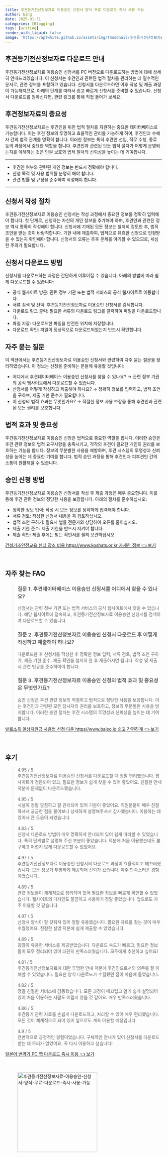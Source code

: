 ```yaml
---
title: 후견등기전산정보자료 이용승인 신청서 양식 무료 다운로드 즉시 사용 가능
author: bing
date: 2025-01-31
categories: [Blogging]
tags: [writing]
render_with_liquid: false
image: 'https://aptwhite.github.io/assets/img/thumbnail/후견등기전산정보자료-이용승인-신청서-양식-무료-다운로드-즉시-사용-가능.webp'
---
```



<h2 id='후견등기전산정보자료_다운로드'>후견등기전산정보자료 다운로드 안내</h2>

<p>후견등기전산정보자료 이용승인 신청서를 PC 버전으로 다운로드하는 방법에 대해 상세히 안내드리겠습니다. 이 신청서는 후견인과 관련된 법적 절차를 관리하는 데 필수적인 문서로, 관련 정보를 포함하고 있습니다. 신청서를 다운로드하면 이후 작성 및 제출 과정이 가능해지므로, 아래의 단계를 따라서 쉽고 빠르게 신청서를 준비할 수 있습니다. 신청서 다운로드를 원하신다면, 관련 링크를 통해 직접 들어가 보세요.</p>

<h2 id='후견정보자료의_중요성'>후견정보자료의 중요성</h2>

<p>후견등기전산정보자료는 후견인을 위한 법적 절차를 지원하는 중요한 데이터베이스로 기능합니다. 이는 후견 정보의 투명하고 효율적인 관리를 가능하게 하여, 후견인과 수혜자 간의 법적 관계를 명확히 합니다. 이러한 정보는 특히 후견인 선임, 직무 수행, 종료 등의 과정에서 중요한 역할을 합니다. 후견인과 관련된 모든 법적 절차가 어떻게 운영되는지를 이해하는 것은 인권 보호와 법적 절차의 신뢰성을 높이는 데 기여합니다.</p>

<hr />

<ul>
    <li>후견인 여부와 관련된 개인 정보는 반드시 정확해야 합니다.</li>
    <li>신청 목적 및 사용 범위를 분명히 해야 합니다.</li>
    <li>관련 법률 및 규정을 준수하여 작성해야 합니다.</li>
</ul>

<hr />

<h2 id='신청서_작성_절차'>신청서 작성 절차</h2>

<p>후견등기전산정보자료 이용승인 신청서는 작성 과정에서 중요한 정보를 정확히 입력해야 합니다. 첫 단계로, 신청자는 자신의 개인 정보를 추가해야 하며, 후견인과 관련된 정보 역시 명확히 작성해야 합니다. 신청서에 기재된 모든 정보는 철저히 검토한 후, 법적 조언을 받는 것이 바람직합니다. 기한 내에 제출하여, 법적으로 유효한 신청으로 인정받을 수 있는지 확인해야 합니다. 신청서의 오류는 추후 문제를 야기할 수 있으므로, 세심한 주의가 필요합니다.</p>

<h2 id='신청서_다운로드_방법'>신청서 다운로드 방법</h2>

<p>신청서를 다운로드하는 과정은 간단하게 이루어질 수 있습니다. 아래의 방법에 따라 쉽게 다운로드할 수 있습니다:</p>

<ul>
    <li>공식 웹사이트 방문: 관련 정부 기관 또는 법적 서비스의 공식 웹사이트로 이동합니다.</li>
    <li>서류 검색 및 선택: 후견등기전산정보자료 이용승인 신청서를 검색합니다.</li>
    <li>다운로드 링크 클릭: 필요한 서류의 다운로드 링크를 클릭하여 파일을 다운로드합니다.</li>
    <li>파일 저장: 다운로드한 파일을 안전한 위치에 저장합니다.</li>
    <li>다운로드 확인: 파일이 정상적으로 다운로드되었는지 반드시 확인합니다.</li>
</ul>

<h2 id='자주_묻는_질문'>자주 묻는 질문</h2>

<p>이 섹션에서는 후견등기전산정보자료 이용승인 신청서와 관련하여 자주 묻는 질문을 정리하였습니다. 이 정보는 신청을 준비하는 분들께 유용할 것입니다:</p>

<ul>
    <li>어디에서 후견데이터베이스 이용승인 신청서를 찾을 수 있나요? → 관련 정부 기관의 공식 웹사이트에서 다운로드할 수 있습니다.</li>
    <li>신청서를 어떻게 작성하고 제출해야 하나요? → 정확히 정보를 입력하고, 법적 조언을 구하며, 제출 기한 준수가 필요합니다.</li>
    <li>이 신청의 법적 효과는 무엇인가요? → 적절한 정보 사용 보장을 통해 후견인과 관련된 모든 권리를 보호합니다.</li>
</ul>

<h2 id='법적_효과_및_중요성'>법적 효과 및 중요성</h2>

<p>후견등기전산정보자료 이용승인 신청은 법적으로 중요한 역할을 합니다. 이러한 승인은 후견 관련 정보의 법적 요구사항을 충족시키고, 각각의 후견이 필요한 개인의 권리를 보호하는 기능을 합니다. 정보의 무분별한 사용을 예방하며, 후견 시스템의 투명성과 신뢰성을 높이는 데 중요한 기여를 합니다. 법적 승인 과정을 통해 후견인과 피후견인 간의 소통이 원활해질 수 있습니다.</p>

<h2 id='승인신청_방법'>승인 신청 방법</h2>

<p>후견등기전산정보자료 이용승인 신청서를 작성 후 제출 과정은 매우 중요합니다. 이를 통해 후견 관련 정보의 정당한 사용을 보장합니다. 아래의 절차를 준수하십시오:</p>

<ul>
    <li>정확한 정보 입력: 작성 시 모든 정보를 정확하게 입력해야 합니다.</li>
    <li>서류 검토: 작성한 신청서 내용을 꼭 검토하십시오.</li>
    <li>법적 조언 구하기: 필요시 법률 전문가와 상담하여 오류를 줄이십시오.</li>
    <li>제출 기한 준수: 제출 기한을 반드시 지켜야 합니다.</li>
    <li>제출 확인: 제출 후에는 받는 확인서를 필히 보관하십시오.</li>
</ul>


<p><a class="click-button" title="건설기초안전교육 센터 장소 비용 https//www.koshats.or.kr 자세한 정보" href="https://aptwhite.github.io/posts/%EA%B1%B4%EC%84%A4%EA%B8%B0%EC%B4%88%EC%95%88%EC%A0%84%EA%B5%90%EC%9C%A1-%EC%84%BC%ED%84%B0-%EC%9E%A5%EC%86%8C-%EB%B9%84%EC%9A%A9-httpswww.koshats.or.kr-%EC%9E%90%EC%84%B8%ED%95%9C-%EC%A0%95%EB%B3%B4/" rel="dofollow">건설기초안전교육 센터 장소 비용 https//www.koshats.or.kr 자세한 정보 👈 보기</a></p><br>
<h2 id='자주_찾는_FAQ'>자주 찾는 FAQ</h2>
<div itemscope="" itemtype="https://schema.org/FAQPage"> 
<blockquote> 
<div itemscope="" itemprop="mainEntity" itemtype="https://schema.org/Question"> 
<h3 itemprop="name">질문 1. 후견데이터베이스 이용승인 신청서를 어디에서 찾을 수 있나요?</h3> 
<div itemscope="" itemprop="acceptedAnswer" itemtype="https://schema.org/Answer"> 
<span itemprop="text"> 
<p>신청서는 관련 정부 기관 또는 법적 서비스의 공식 웹사이트에서 찾을 수 있습니다. 해당 웹사이트에 접속하고, 후견등기전산정보자료 이용승인 신청서를 검색하여 다운로드할 수 있습니다.</p> 
</span> 
</div> 
</div> 

<div itemscope="" itemprop="mainEntity" itemtype="https://schema.org/Question"> 
<h3 itemprop="name">질문 2. 후견등기전산정보자료 이용승인 신청서 다운로드 후 어떻게 작성하고 제출해야 하나요?</h3> 
<div itemscope="" itemprop="acceptedAnswer" itemtype="https://schema.org/Answer"> 
<span itemprop="text"> 
<p>다운로드한 후 신청서를 작성한 후 정확한 정보 입력, 서류 검토, 법적 조언 구하기, 제출 기한 준수, 제출 확인을 철저히 한 후 제출하시면 됩니다. 작성 및 제출 시 관련 법규를 준수하여야 합니다.</p> 
</span> 
</div> 
</div> 

<div itemscope="" itemprop="mainEntity" itemtype="https://schema.org/Question"> 
<h3 itemprop="name">질문 3. 후견등기전산정보자료 이용승인 신청의 법적 효과 및 중요성은 무엇인가요?</h3> 
<div itemscope="" itemprop="acceptedAnswer" itemtype="https://schema.org/Answer"> 
<span itemprop="text"> 
<p>승인 신청은 후견 관련 정보의 적절하고 법적으로 정당한 사용을 보장합니다. 이는 후견인과 관련된 모든 당사자의 권리를 보호하고, 정보의 무분별한 사용을 방지합니다. 이러한 승인 절차는 후견 시스템의 투명성과 신뢰성을 높이는 데 기여합니다.</p> 
</span> 
</div> 
</div> 
</blockquote> 
</div>
<p><a class="click-button" title="발로소득 일상지원금 사용법 신청 다운 https//www.balso.io 쉽고 간편하게" href="https://aptwhite.github.io/posts/%EB%B0%9C%EB%A1%9C%EC%86%8C%EB%93%9D-%EC%9D%BC%EC%83%81%EC%A7%80%EC%9B%90%EA%B8%88-%EC%82%AC%EC%9A%A9%EB%B2%95-%EC%8B%A0%EC%B2%AD-%EB%8B%A4%EC%9A%B4-httpswww.balso.io-%EC%89%BD%EA%B3%A0-%EA%B0%84%ED%8E%B8%ED%95%98%EA%B2%8C/" rel="dofollow">발로소득 일상지원금 사용법 신청 다운 https//www.balso.io 쉽고 간편하게 👈 보기</a></p><br>
<h2 id='후기'>후기</h2>
<div itemscope itemtype="https://schema.org/Product">
  <blockquote>
  <div itemprop="review" itemscope itemtype="https://schema.org/Review">
      <div itemprop="reviewRating" itemscope itemtype="https://schema.org/Rating"> <span itemprop="ratingValue">4.95</span> / <span itemprop="bestRating">5</span> </div>
      <span itemprop="reviewBody">후견등기전산정보자료 이용승인 신청서를 다운로드할 때 정말 편리했습니다. 웹사이트가 정돈되어 있고, 필요한 정보가 쉽게 찾을 수 있어 좋았어요. 친절한 안내 덕분에 문제없이 다운로드했습니다.</span>
  </div>
  <br>
  <div itemprop="review" itemscope itemtype="https://schema.org/Review">
      <div itemprop="reviewRating" itemscope itemtype="https://schema.org/Rating"> <span itemprop="ratingValue">4.95</span> / <span itemprop="bestRating">5</span> </div>
      <span itemprop="reviewBody">시설이 정말 깔끔하고 잘 관리되어 있어 기분이 좋았어요. 직원분들이 매우 친절하셔서 궁금한 점을 물어보니 상세하게 설명해주셔서 감사했습니다. 이용하는 데 있어서 큰 도움이 되었습니다.</span>
  </div>
  <br>
  <div itemprop="review" itemscope itemtype="https://schema.org/Review">
      <div itemprop="reviewRating" itemscope itemtype="https://schema.org/Rating"> <span itemprop="ratingValue">4.83</span> / <span itemprop="bestRating">5</span> </div>
      <span itemprop="reviewBody">신청서 다운로드 방법이 매우 명확하게 안내되어 있어 쉽게 따라할 수 있었습니다. 특히 단계별로 설명해 주신 부분이 좋았습니다. 덕분에 처음 이용했는데도 불구하고 어렵지 않게 다운로드할 수 있었어요.</span>
  </div>
  <br>
  <div itemprop="review" itemscope itemtype="https://schema.org/Review">
      <div itemprop="reviewRating" itemscope itemtype="https://schema.org/Rating"> <span itemprop="ratingValue">4.97</span> / <span itemprop="bestRating">5</span> </div>
      <span itemprop="reviewBody">후견등기전산정보자료 이용승인 신청서의 다운로드 과정이 효율적이고 매끄러웠습니다. 모든 정보가 투명하게 제공되어 신뢰가 갔습니다. 아주 만족스러운 경험이었습니다.</span>
  </div>
  <br>
  <div itemprop="review" itemscope itemtype="https://schema.org/Review">
      <div itemprop="reviewRating" itemscope itemtype="https://schema.org/Rating"> <span itemprop="ratingValue">4.89</span> / <span itemprop="bestRating">5</span> </div>
      <span itemprop="reviewBody">관련 정보들이 체계적으로 정리되어 있어 필요한 정보를 빠르게 확인할 수 있었습니다. 웹사이트의 디자인도 깔끔하고 사용하기 정말 좋았습니다. 앞으로도 자주 이용할 것 같습니다.</span>
  </div>
  <br>
  <div itemprop="review" itemscope itemtype="https://schema.org/Review">
      <div itemprop="reviewRating" itemscope itemtype="https://schema.org/Rating"> <span itemprop="ratingValue">4.97</span> / <span itemprop="bestRating">5</span> </div>
      <span itemprop="reviewBody">신청서 양식이 잘 갖춰져 있어 정말 유용했습니다. 필요한 자료를 찾는 것이 매우 수월했어요. 친절한 설명 덕분에 쉽게 제출할 수 있었습니다.</span>
  </div>
  <br>
  <div itemprop="review" itemscope itemtype="https://schema.org/Review">
      <div itemprop="reviewRating" itemscope itemtype="https://schema.org/Rating"> <span itemprop="ratingValue">4.89</span> / <span itemprop="bestRating">5</span> </div>
      <span itemprop="reviewBody">굉장히 유용한 서비스를 제공받았습니다. 다운로드 속도가 빠르고, 필요한 정보들이 모두 정리되어 있어 대단히 만족스러웠습니다. 모두에게 추천하고 싶어요!</span>
  </div>
  <br>
  <div itemprop="review" itemscope itemtype="https://schema.org/Review">
      <div itemprop="reviewRating" itemscope itemtype="https://schema.org/Rating"> <span itemprop="ratingValue">4.81</span> / <span itemprop="bestRating">5</span> </div>
      <span itemprop="reviewBody">후견등기전산정보자료에 대한 투명한 안내 덕분에 후견인으로서의 의무를 잘 이해할 수 있었습니다. 필요한 양식 다운로드가 수월했던 점이 마음에 들었습니다.</span>
  </div>
  <br>
  <div itemprop="review" itemscope itemtype="https://schema.org/Review">
      <div itemprop="reviewRating" itemscope itemtype="https://schema.org/Rating"> <span itemprop="ratingValue">4.82</span> / <span itemprop="bestRating">5</span> </div>
      <span itemprop="reviewBody">정말 친절한 서비스에 감동했습니다. 모든 과정이 매끄럽고 알기 쉽게 설명되어 있어 처음 이용하는 사람도 어렵지 않을 것 같아요. 매우 만족스러웠습니다.</span>
  </div>
  <br>
  <div itemprop="review" itemscope itemtype="https://schema.org/Review">
      <div itemprop="reviewRating" itemscope itemtype="https://schema.org/Rating"> <span itemprop="ratingValue">4.86</span> / <span itemprop="bestRating">5</span> </div>
      <span itemprop="reviewBody">후견등기 관련 자료를 손쉽게 다운로드하고, 처리할 수 있어 매우 편리했습니다. 모든 것이 체계적으로 되어 있어 앞으로도 계속 이용할 예정입니다.</span>
  </div>
  <br>
  <div itemprop="review" itemscope itemtype="https://schema.org/Review">
      <div itemprop="reviewRating" itemscope itemtype="https://schema.org/Rating"> <span itemprop="ratingValue">4.9</span> / <span itemprop="bestRating">5</span> </div>
      <span itemprop="reviewBody">전반적으로 긍정적인 경험이었습니다. 구체적인 안내가 있어 신청서를 다운로드 받는 데 무리가 없었어요. 꼭 다시 이용하고 싶습니다!</span>
  </div>
  </blockquote>
</div>
<p><a class="click-button" title="일본어 번역기 PC 앱 다운로드 즉시 이용" href="https://aptwhite.github.io/posts/%EC%9D%BC%EB%B3%B8%EC%96%B4-%EB%B2%88%EC%97%AD%EA%B8%B0-PC-%EC%95%B1-%EB%8B%A4%EC%9A%B4%EB%A1%9C%EB%93%9C-%EC%A6%89%EC%8B%9C-%EC%9D%B4%EC%9A%A9/" rel="dofollow">일본어 번역기 PC 앱 다운로드 즉시 이용 👈 보기</a></p><br>
<figure class="image"><img src="https://aptwhite.github.io/assets/img/thumbnail/후견등기전산정보자료-이용승인-신청서-양식-무료-다운로드-즉시-사용-가능.webp" alt="후견등기전산정보자료-이용승인-신청서-양식-무료-다운로드-즉시-사용-가능" width="256" height="256"></figure>